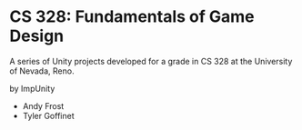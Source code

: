 CS 328: Fundamentals of Game Design
===================================

A series of Unity projects developed for a grade in CS 328 at the University of Nevada, Reno.

by ImpUnity
* Andy Frost
* Tyler Goffinet

